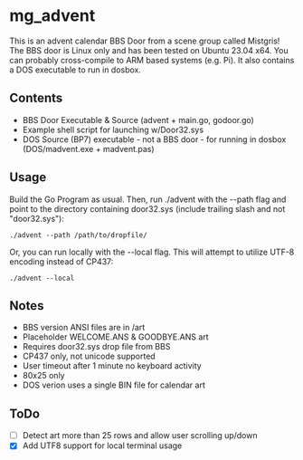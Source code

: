 # mg_advent

This is an advent calendar BBS Door from a scene group called Mistgris! 
The BBS door is Linux only and has been tested on Ubuntu 23.04 x64. You can probably cross-compile to ARM based systems (e.g. Pi).
It also contains a DOS executable to run in dosbox.

## Contents
- BBS Door Executable & Source (advent + main.go, godoor.go)
- Example shell script for launching w/Door32.sys
- DOS Source (BP7) executable - not a BBS door - for running in dosbox (DOS/madvent.exe + madvent.pas)

## Usage
Build the Go Program as usual. Then, run ./advent with the --path flag and point to the directory containing door32.sys (include trailing slash and not "door32.sys"):
~~~~
./advent --path /path/to/dropfile/
~~~~
Or, you can run locally with the --local flag. This will attempt to utilize UTF-8 encoding instead of CP437:
~~~~
./advent --local
~~~~


## Notes
- BBS version ANSI files are in /art
- Placeholder WELCOME.ANS & GOODBYE.ANS art
- Requires door32.sys drop file from BBS
- CP437 only, not unicode supported
- User timeout after 1 minute no keyboard activity
- 80x25 only
- DOS verion uses a single BIN file for calendar art

## ToDo
- [ ] Detect art more than 25 rows and allow user scrolling up/down
- [x] Add UTF8 support for local terminal usage
